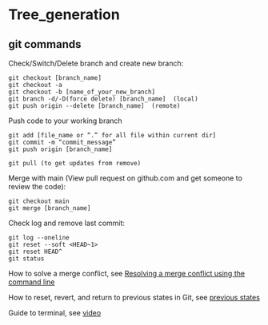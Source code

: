 # Tree_generation

## git commands

Check/Switch/Delete branch and create new branch:
```
git checkout [branch_name]
git checkout -a
git checkout -b [name_of_your_new_branch]
git branch -d/-D(force delete) [branch_name]  (local)
git push origin --delete [branch_name]  (remote)
```
Push code to your working branch
```
git add [file_name or “.” for all file within current dir]
git commit -m “commit_message”
git push origin [branch_name]

git pull (to get updates from remove)

```

Merge with main (View pull request on github.com and get someone to review the code):
```
git checkout main
git merge [branch_name]
```

Check log and remove last commit:
```
git log --oneline
git reset --soft <HEAD~1>
git reset HEAD^
git status
```
How to solve a merge conflict, see [Resolving a merge conflict using the command line](https://docs.github.com/en/github/collaborating-with-issues-and-pull-requests/resolving-a-merge-conflict-using-the-command-line)

How to reset, revert, and return to previous states in Git, see [previous states](https://opensource.com/article/18/6/git-reset-revert-rebase-commands)

Guide to terminal, see [video](https://www.youtube.com/watch?v=aKRYQsKR46I)
